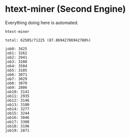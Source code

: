 # htext-miner (Second Engine)

Everything doing here is automated.

```
htext-miner

total: 62585/71225 (87.86942786942788%)

job0: 3425
job1: 3262
job2: 2941
job3: 3108
job4: 3504
job5: 3105
job6: 3071
job7: 3029
job8: 3070
job9: 2806
job10: 3141
job11: 2935
job12: 3146
job13: 3100
job14: 3277
job15: 3244
job16: 3046
job17: 3308
job18: 3196
job19: 2871
```